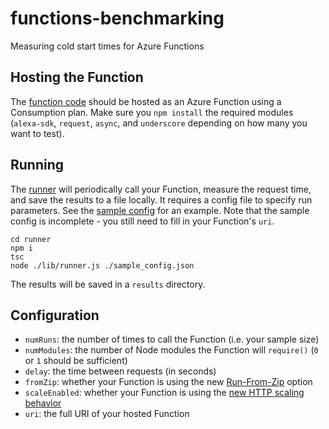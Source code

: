 # functions-benchmarking
Measuring cold start times for Azure Functions

## Hosting the Function
The [function code](/functions/azure-node/) should be hosted as an Azure Function using a Consumption plan. Make sure you `npm install` the required modules (`alexa-sdk`, `request`, `async`, and `underscore` depending on how many you want to test).

## Running

The [runner](/runner/) will periodically call your Function, measure the request time, and save the results to a file locally. It requires a config file to specify run parameters. See the [sample config](/runner/sample_config.json) for an example. Note that the sample config is incomplete - you still need to fill in your Function's `uri`.

```
cd runner
npm i
tsc
node ./lib/runner.js ./sample_config.json
```

The results will be saved in a `results` directory.

## Configuration
- `numRuns`: the number of times to call the Function (i.e. your sample size)
- `numModules`: the number of Node modules the Function will `require()` (`0` or `1` should be sufficient)
- `delay`: the time between requests (in seconds)
- `fromZip`: whether your Function is using the new [Run-From-Zip](https://github.com/Azure/app-service-announcements/issues/84) option
- `scaleEnabled`: whether your Function is using the [new HTTP scaling behavior](https://github.com/Azure/app-service-announcements/issues/90)
- `uri`: the full URI of your hosted Function
